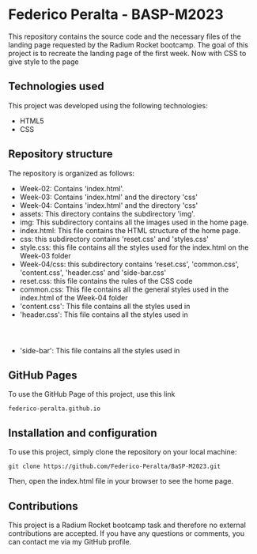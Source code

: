 # Federico Peralta - BASP-M2023 

This repository contains the source code and the necessary files of the landing page requested by the Radium Rocket bootcamp. The goal of this project is to recreate the landing page of the first week. Now with CSS to give style to the page

## Technologies used

This project was developed using the following technologies:

- HTML5
- CSS

## Repository structure

The repository is organized as follows:

- Week-02: Contains 'index.html'.
- Week-03: Contains 'index.html' and the directory 'css'
- Week-04: Contains 'index.html' and the directory 'css'
- assets: This directory contains the subdirectory 'img'.
- img: This subdirectory contains all the images used in the home page.
- index.html: This file contains the HTML structure of the home page.
- css: this subdirectory contains 'reset.css' and 'styles.css'
- style.css: this file contains all the styles used for the index.html on the Week-03 folder
- Week-04/css: this subdirectory contains 'reset.css', 'common.css', 'content.css', 'header.css' and 'side-bar.css'
- reset.css: this file contains the rules of the CSS code
- common.css: This file contains all the general styles used in the index.html of the Week-04 folder
- 'content.css': This file contains all the styles used in <main>
- 'header.css': This file contains all the styles used in <header>
- 'side-bar': This file contains all the styles used in <aside>


## GitHub Pages

To use the GitHub Page of this project, use this link

```
federico-peralta.github.io
```
## Installation and configuration

To use this project, simply clone the repository on your local machine:

```
git clone https://github.com/Federico-Peralta/BaSP-M2023.git
```

Then, open the index.html file in your browser to see the home page.

## Contributions

This project is a Radium Rocket bootcamp task and therefore no external contributions are accepted. If you have any questions or comments, you can contact me via my GitHub profile.
